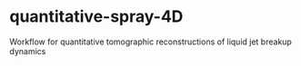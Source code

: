 # quantitative-spray-4D
Workflow for quantitative tomographic reconstructions of liquid jet breakup dynamics
